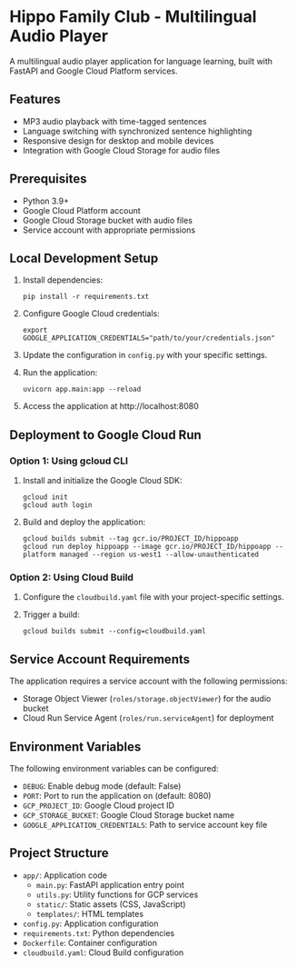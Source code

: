 # Hippo Family Club - Multilingual Audio Player

A multilingual audio player application for language learning, built with FastAPI and Google Cloud Platform services.

## Features

- MP3 audio playback with time-tagged sentences
- Language switching with synchronized sentence highlighting
- Responsive design for desktop and mobile devices
- Integration with Google Cloud Storage for audio files

## Prerequisites

- Python 3.9+
- Google Cloud Platform account
- Google Cloud Storage bucket with audio files
- Service account with appropriate permissions

## Local Development Setup

1. Install dependencies:
   ```
   pip install -r requirements.txt
   ```

2. Configure Google Cloud credentials:
   ```
   export GOOGLE_APPLICATION_CREDENTIALS="path/to/your/credentials.json"
   ```

3. Update the configuration in `config.py` with your specific settings.

4. Run the application:
   ```
   uvicorn app.main:app --reload
   ```

5. Access the application at http://localhost:8080

## Deployment to Google Cloud Run

### Option 1: Using gcloud CLI

1. Install and initialize the Google Cloud SDK:
   ```
   gcloud init
   gcloud auth login
   ```

2. Build and deploy the application:
   ```
   gcloud builds submit --tag gcr.io/PROJECT_ID/hippoapp
   gcloud run deploy hippoapp --image gcr.io/PROJECT_ID/hippoapp --platform managed --region us-west1 --allow-unauthenticated
   ```

### Option 2: Using Cloud Build

1. Configure the `cloudbuild.yaml` file with your project-specific settings.

2. Trigger a build:
   ```
   gcloud builds submit --config=cloudbuild.yaml
   ```

## Service Account Requirements

The application requires a service account with the following permissions:
- Storage Object Viewer (`roles/storage.objectViewer`) for the audio bucket
- Cloud Run Service Agent (`roles/run.serviceAgent`) for deployment

## Environment Variables

The following environment variables can be configured:

- `DEBUG`: Enable debug mode (default: False)
- `PORT`: Port to run the application on (default: 8080)
- `GCP_PROJECT_ID`: Google Cloud project ID
- `GCP_STORAGE_BUCKET`: Google Cloud Storage bucket name
- `GOOGLE_APPLICATION_CREDENTIALS`: Path to service account key file

## Project Structure

- `app/`: Application code
  - `main.py`: FastAPI application entry point
  - `utils.py`: Utility functions for GCP services
  - `static/`: Static assets (CSS, JavaScript)
  - `templates/`: HTML templates
- `config.py`: Application configuration
- `requirements.txt`: Python dependencies
- `Dockerfile`: Container configuration
- `cloudbuild.yaml`: Cloud Build configuration
